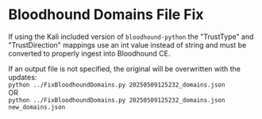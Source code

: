# Bloodhound Domains File Fix

If using the Kali included version of `bloodhound-python` the "TrustType" and "TrustDirection" mappings use an int value instead of string and must be converted to properly ingest into Bloodhound CE.


If an output file is not specified, the original will be overwritten with the updates:  
`python ../FixBloodhoundDomains.py 20250509125232_domains.json`   
OR  
`python ../FixBloodhoundDomains.py 20250509125232_domains.json new_domains.json`  
